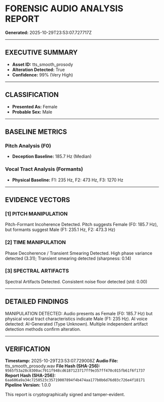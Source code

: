 # FORENSIC AUDIO ANALYSIS REPORT

**Generated:** 2025-10-29T23:53:07.727717Z

---

## EXECUTIVE SUMMARY

- **Asset ID:** tts_smooth_prosody
- **Alteration Detected:** True
- **Confidence:** 99% (Very High)

---

## CLASSIFICATION

- **Presented As:** Female
- **Probable Sex:** Male

---

## BASELINE METRICS

### Pitch Analysis (F0)
- **Deception Baseline:** 185.7 Hz (Median)

### Vocal Tract Analysis (Formants)
- **Physical Baseline:** F1: 235 Hz, F2: 473 Hz, F3: 1270 Hz

---

## EVIDENCE VECTORS

### [1] PITCH MANIPULATION
Pitch-Formant Incoherence Detected. Pitch suggests Female (F0: 185.7 Hz), but formants suggest Male (F1: 235.1 Hz, F2: 473.3 Hz)

### [2] TIME MANIPULATION
Phase Decoherence / Transient Smearing Detected. High phase variance detected (3.31); Transient smearing detected (sharpness: 0.14)

### [3] SPECTRAL ARTIFACTS
Spectral Artifacts Detected. Consistent noise floor detected (std: 0.00)

---

## DETAILED FINDINGS

MANIPULATION DETECTED: Audio presents as Female (F0: 185.7 Hz) but physical vocal tract characteristics indicate Male (F1: 235 Hz). AI voice detected: AI-Generated (Type Unknown). Multiple independent artifact detection methods confirm alteration.

---

## VERIFICATION


**Timestamp:** 2025-10-29T23:53:07.729008Z
**Audio File:** tts_smooth_prosody.wav
**File Hash (SHA-256):** `9565f53a28c8300ac7911f948cd6187123717ff9e357ff470c015fb61f6f1737`
**Report Hash (SHA-256):** `6aa606a9a34c7250523c35719007894f4b474aa177b0b6d76d03c726e4f18171`
**Pipeline Version:** 1.0.0

This report is cryptographically signed and tamper-evident.
